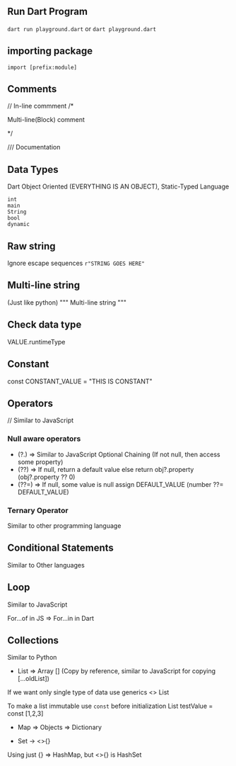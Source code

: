 ## Run Dart Program
`dart run playground.dart`
 or
`dart playground.dart`

## importing package
`import [prefix:module]`

## Comments

// In-line commment
/* 

Multi-line(Block) comment

*/

/// Documentation

## Data Types
Dart Object Oriented (EVERYTHING IS AN OBJECT), Static-Typed Language
```
int
main
String
bool
dynamic
```

## Raw string
Ignore escape sequences
`r"STRING GOES HERE"`

## Multi-line string
(Just like python)
"""
 Multi-line string
""" 
## Check data type
VALUE.runtimeType

## Constant 
const CONSTANT_VALUE = "THIS IS CONSTANT"

## Operators
// Similar to JavaScript

### Null aware operators
* (?.)  => Similar to JavaScript Optional Chaining (If not null, then access some property)
* (??)  => If null, return a default value else return obj?.property (obj?.property ?? 0)
* (??=) => If null, some value is null assign DEFAULT_VALUE (number ??= DEFAULT_VALUE)

### Ternary Operator 
Similar to other programming language

## Conditional Statements
Similar to Other languages

## Loop
Similar to JavaScript

For...of in JS => For...in in Dart

## Collections
Similar to Python

* List => Array [] (Copy by reference, similar to JavaScript for copying [...oldList])

If we want only single type of data use generics <>
List<String>

To make a list immutable use `const` before initialization
List<int> testValue = const [1,2,3] 

* Map => Objects => Dictionary


* Set -> <>{}

Using just {} => HashMap, but <>{} is HashSet
